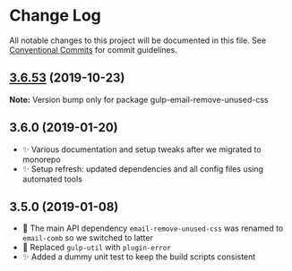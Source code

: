 # Change Log

All notable changes to this project will be documented in this file.
See [Conventional Commits](https://conventionalcommits.org) for commit guidelines.

## [3.6.53](https://gitlab.com/codsen/codsen/compare/gulp-email-remove-unused-css@3.6.52...gulp-email-remove-unused-css@3.6.53) (2019-10-23)

**Note:** Version bump only for package gulp-email-remove-unused-css





## 3.6.0 (2019-01-20)

- ✨ Various documentation and setup tweaks after we migrated to monorepo
- ✨ Setup refresh: updated dependencies and all config files using automated tools

## 3.5.0 (2019-01-08)

- 🔧 The main API dependency `email-remove-unused-css` was renamed to `email-comb` so we switched to latter
- 🔧 Replaced `gulp-util` with `plugin-error`
- ✨ Added a dummy unit test to keep the build scripts consistent

